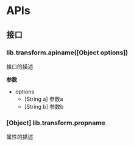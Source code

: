 # APIs

## 接口

### lib.transform.apiname([Object options])

接口的描述

**参数**

- options
    - [String a] 参数a
    - [String b] 参数b

### [Object] lib.transform.propname

属性的描述

